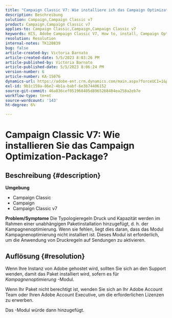 ```yaml
---
title: "Campaign Classic V7: Wie installiere ich das Campaign Optimization-Package?"
description: Beschreibung
solution: Campaign,Campaign Classic v7
product: Campaign,Campaign Classic v7
applies-to: Campaign Classic,Campaign,Campaign Classic v7
keywords: KCS, Adobe Campaign Classic V7, How to, install, Campaign Optimization package, Adobe Campaign, Adobe Campaign Classic
resolution: Resolution
internal-notes: TK120839
bug: false
article-created-by: Victoria Barnato
article-created-date: 5/5/2023 8:03:26 PM
article-published-by: Victoria Barnato
article-published-date: 5/5/2023 8:06:24 PM
version-number: 6
article-number: KA-15076
dynamics-url: https://adobe-ent.crm.dynamics.com/main.aspx?forceUCI=1&pagetype=entityrecord&etn=knowledgearticle&id=5ec379e3-7feb-ed11-a7c6-6045bd0065f9
exl-id: 9b1c159a-86e2-4b1a-babf-6e3b74406152
source-git-commit: 46a836cef051968405d8965268404ea258a2eb7e
workflow-type: tm+mt
source-wordcount: '143'
ht-degree: 6%

---
```


# Campaign Classic V7: Wie installieren Sie das Campaign Optimization-Package?

## Beschreibung {#description}

<b>Umgebung</b>
- Campaign Classic
- Campaign
- Campaign Classic v7


<b>Problem/Symptome</b>
Die Typologieregeln Druck und Kapazität werden im Rahmen einer unabhängigen Paketinstallation hinzugefügt, d. h. der Kampagnenoptimierung. Wenn sie fehlen, liegt dies daran, dass das Modul Kampagnenoptimierung nicht installiert ist.
Dieses Modul ist erforderlich, um die Anwendung von Druckregeln auf Sendungen zu aktivieren.




## Auflösung {#resolution}


Wenn Ihre Instanz von Adobe gehostet wird, sollten Sie sich an den Support wenden, damit das Paket installiert wird, sofern es für *Kampagnenoptimierung* -Modul.

Wenn Ihr Paket nicht berechtigt ist, wenden Sie sich an Ihr Adobe Account Team oder Ihren Adobe Account Executive, um die erforderlichen Lizenzen zu erwerben.

Das -Modul würde dann hinzugefügt.
